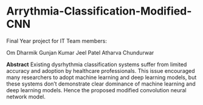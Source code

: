 # Arrythmia-Classification-Modified-CNN

Final Year project for IT 
Team members:

Om Dharmik
Gunjan Kumar
Jeel Patel
Atharva Chundurwar

**Abstract**
Existing dysrhythmia classification systems suffer from limited accuracy and adoption by healthcare professionals. This issue encouraged many researchers to adopt machine learning and deep learning models, but these systems don’t demonstrate clear dominance of machine learning and deep learning models. Hence the proposed modified convolution neural network model.


